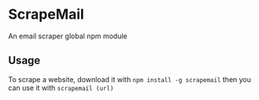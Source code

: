 # ScrapeMail
An email scraper global npm module

## Usage
To scrape a website, download it with
`npm install -g scrapemail`
then you can use it with
`scrapemail (url)`
